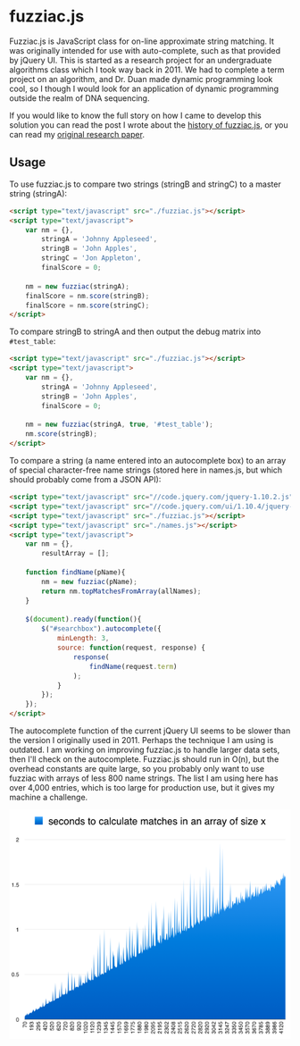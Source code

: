 # fuzziac.js
Fuzziac.js is JavaScript class for on-line approximate string matching. It was originally intended for use with auto-complete, such as that provided by jQuery UI. This is started as a research project for an undergraduate algorithms class which I took way back in 2011. We had to complete a term project on an algorithm, and Dr. Duan made dynamic programming look cool, so I though I would look for an application of dynamic programming outside the realm of DNA sequencing.

If you would like to know the full story on how I came to develop this solution you can read the post I wrote about the [history of fuzziac.js][fuzziacpost], or you can read my [original research paper][fuzziacresearch].

## Usage
To use fuzziac.js to compare two strings (stringB and stringC) to a master string (stringA):

```html
<script type="text/javascript" src="./fuzziac.js"></script>
<script type="text/javascript">
	var nm = {},
		stringA = 'Johnny Appleseed',
		stringB = 'John Apples',
		stringC = 'Jon Appleton',
		finalScore = 0;

	nm = new fuzziac(stringA);
	finalScore = nm.score(stringB);
	finalScore = nm.score(stringC);
</script>
```

To compare stringB to stringA and then output the debug matrix into `#test_table`:

```html
<script type="text/javascript" src="./fuzziac.js"></script>
<script type="text/javascript">
	var nm = {},
		stringA = 'Johnny Appleseed',
		stringB = 'John Apples',
		finalScore = 0;

	nm = new fuzziac(stringA, true, '#test_table');
	nm.score(stringB);
</script>
```

To compare a string (a name entered into an autocomplete box) to an array of special character-free name strings (stored here in names.js, but which should probably come from a JSON API):

```html
<script type="text/javascript" src="//code.jquery.com/jquery-1.10.2.js"></script>
<script type="text/javascript" src="//code.jquery.com/ui/1.10.4/jquery-ui.js"></script>
<script type="text/javascript" src="./fuzziac.js"></script>
<script type="text/javascript" src="./names.js"></script>
<script type="text/javascript">
	var nm = {},
		resultArray = [];
	
	function findName(pName){
		nm = new fuzziac(pName);
		return nm.topMatchesFromArray(allNames);
	}
	
	$(document).ready(function(){
		$("#searchbox").autocomplete({
			minLength: 3,
			source: function(request, response) {
				response(
					findName(request.term)
				);
			}
		});
	});
</script>
```

The autocomplete function of the current jQuery UI seems to be slower than the version I originally used in 2011. Perhaps the technique I am using is outdated. I am working on improving fuzziac.js to handle larger data sets, then I'll check on the autocomplete. Fuzziac.js should run in O(n), but the overhead constants are quite large, so you probably only want to use fuzziac with arrays of less 800 name strings. The list I am using here has over 4,000 entries, which is too large for production use, but it gives my machine a challenge.

![Performance Graph](./analysis/analysis.png)


[fuzziacpost]: http://christopherstoll.org/2014/01/24/fuzziac-javascript-string-matching.html
[fuzziacresearch]: analysis/2011-11_FinalProjectReport.pdf
